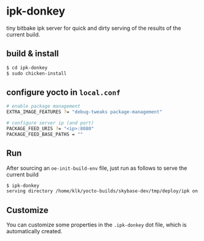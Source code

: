 ipk-donkey
==========

tiny bitbake ipk server for quick and dirty serving of the results of
the current build.

build & install
---------------

```sh
$ cd ipk-donkey
$ sudo chicken-install
```

configure yocto in `local.conf`
-------------------------------

```sh
# enable package management
EXTRA_IMAGE_FEATURES ?= "debug-tweaks package-management"

# configure server ip (and port)
PACKAGE_FEED_URIS ?= "<ip>:8080"
PACKAGE_FEED_BASE_PATHS = ""
```

Run
---

After sourcing an `oe-init-build-env` file, just run as follows to
serve the current build

```sh
$ ipk-donkey
serving directory /home/klk/yocto-builds/skybase-dev/tmp/deploy/ipk on port 8080
```

Customize
---------

You can customize some properties in the `.ipk-donkey` dot file, which
is automatically created.
